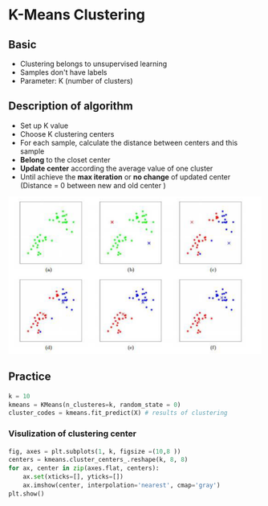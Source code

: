 # K-Means Clustering

## Basic

* Clustering belongs to unsupervised learning
* Samples don't have labels
* Parameter: K \(number of clusters\)

## Description of algorithm

* Set up K value
* Choose K clustering centers
* For each sample, calculate the distance between centers and this sample
* **Belong** to the closet center
* **Update center** according the average value of one cluster
* Until achieve the **max iteration** or **no change** of updated center \(Distance = 0 between new and old center \)

![Process of K-means Clustering](.gitbook/assets/image%20%281%29.png)

## Practice

```python
k = 10
kmeans = KMeans(n_clusteres=k, random_state = 0)
cluster_codes = kmeans.fit_predict(X) # results of clustering
```

### Visulization of clustering center

```python
fig, axes = plt.subplots(1, k, figsize =(10,8 ))
centers = kmeans.cluster_centers_.reshape(k, 8, 8)
for ax, center in zip(axes.flat, centers):
    ax.set(xticks=[], yticks=[])
    ax.imshow(center, interpolation='nearest', cmap='gray')
plt.show()
```

